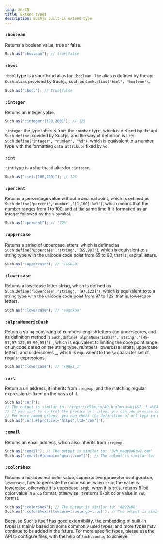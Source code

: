 ```yaml
---
lang: zh-CN
title: Extend types
description: suchjs built-in extend type
---
```


### `:boolean` <Badge text=">= 1.0.0" />

Returns a boolean value, true or false.

```javascript
Such.as(":boolean"); // true|false
```

### `:bool` <Badge text=">= 1.0.0" />

`:bool` type is a shorthand alias for `:boolean`. The alias is defined by the api `Such.alias` provided by Suchjs, such as `Such.alias("bool", "boolean")`。

```javascript
Such.as(":bool"); // true|false
```

### `:integer` <Badge text=">= 1.0.0" />

Returns an integer value.

```javascript
Such.as(":integer:[100,200]"); // 125
```

`:integer` the type inherits from the `:number` type, which is defined by the api `Such.define` provided by Suchjs, and the way of definition is like: `Such.define("integer", "number", "%d")`, which is equivalent to a number type with the formatting `data attribute` fixed by `%d`.

### `:int` <Badge text=">= 1.0.0" />

`:int` type is a shorthand alias for `:integer`.

```javascript
Such.as(":int:[100,200]"); // 125
```

### `:percent` <Badge text=">= 1.0.0" />

Returns a percentage value without a decimal point, which is defined as `Such.define('percent','number','[1,100]:%d%')`, which means that the number ranges from 1 to 100, and at the same time It is formatted as an integer followed by the `%` symbol.

```javascript
Such.as(":percent"); // '72%'
```

### `:uppercase` <Badge text=">= 1.0.0" />

Returns a string of uppercase letters, which is defined as `Such.define('uppercase','string','[65,90]')`, which is equivalent to a string type with the unicode code point from 65 to 90, that is, capital letters.

```javascript
Such.as(":uppercase"); // 'IGSDLD'
```

### `:lowercase` <Badge text=">= 1.0.0" />

Returns a lowercase letter string, which is defined as `Such.define('lowercase','string','[97,122]')`, which is equivalent to to a string type with the unicode code point from 97 to 122, that is, lowercase letters.

```javascript
Such.as(":lowercase"); // 'augdkoa'
```

### `:alphaNumericDash` <Badge text=">= 1.0.0" />

Return a string consisting of numbers, english letters and underscores, and its definition method is `Such.define('alphaNumericDash','string','[48-57,97-122,65-90,95]') `, which is equivalent to limiting the code point range of unicode based on the string type. Numbers, lowercase letters, uppercase letters, and underscores \_, which is equivalent to the `\w` character set of regular expressions.

```javascript
Such.as(":lowercase"); // 'A9dkI_1'
```

### `:url` <Badge text=">= 1.0.0" />

Return a url address, it inherits from `:regexp`, and the matching regular expression is fixed on the basis of it.

```javascript
Such.as(":url");
// The output is similar to：'https://x93m.cn/AD.htm?mn_u=kji&7__b_=%EA%BA#_===_v__'
// If you want to control the precise url value, you can add precise configuration parameters for grouping
// For more named groups, you can check the definition of url type in extends/recommend.ts
Such.as(':url:#[protocol="https",ltd="com"]');
```

### `:email` <Badge text=">= 1.0.0" />

Returns an email address, which also inherits from `:regexp`.

```javascript
Such.as(":email"); // The output is similar to: '3yh_meqy@o6tw1.com'
Such.as(':email:#[domain="gmail.com"]'); // The output is similar to: `7z4@gmail.com`
```

### `:color$hex` <Badge text=">= 1.0.0" />

Returns a hexadecimal color value, supports two parameter configuration, `lowercase`, how to generate the color value, when `true`, the value is lowercase, otherwise it is uppercase. `argb`, when it is `true`, returns 8-bit color value in `argb` format, otherwise, it returns 6-bit color value in `rgb` format.

```javascript
Such.as(":color$hex"); // The output is similar to: '#B22AB0'
Such.as(':color$hex:#[lowcase=true,argb=true]'); // The output is similar to: `#92131a73`
```


Because Suchjs itself has good extensibility, the embedding of built-in types is mainly based on some commonly used types, and more types may continue to be added in the future. For more specific types, please use the API to configure files, with the help of `Such.config` to achieve.
